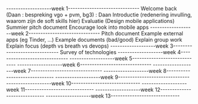 
-------------------week 1------------------------------
Welcome back (Daan : bespreking vgo + pvm, bg3) : Daan
Introductie (redenering invulling, waarom zijn de soft skills hier)
Evaluatie
(Design mobile applications)
Summier pitch document
Encourage look into mobile apps
-------------------week 2------------------------------
Pitch document
Example external apps (eg Tinder, ...)
Example documents (bad/good)
Explain group work
Explain focus (depth vs breath vs devops)
-------------------week 3------------------------------
Survey of technologies
-------------------week 4------------------------------
-------------------week 5-----------------------------
-------------------week 6------------------------------
-------------------week 7------------------------------
-------------------week 8------------------------------
-------------------week 9------------------------------
-------------------week 10-----------------------------
-------------------week 11-----------------------------
-------------------week 12-----------------------------
-------------------week 13-----------------------------
